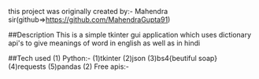 this project was originally created by:-
    Mahendra sir(github=>https://github.com/MahendraGupta91)


##Description
This is a simple tkinter gui application which uses dictionary api's to 
give meanings of word in english as well as in hindi



##Tech used
(1) Python:-
    (1)tkinter
    (2)json
    (3)bs4{beutiful soap}
    (4)requests
    (5)pandas
(2) Free apis:-    
